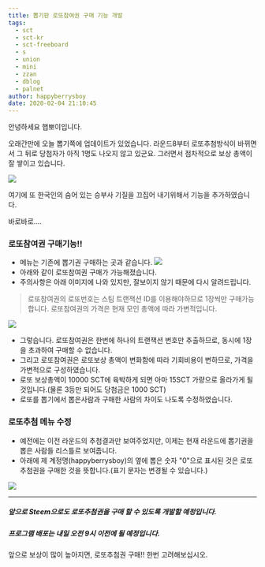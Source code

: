 ```yaml
---
title: 뽑기판 로또참여권 구매 기능 개발
tags:
  - sct
  - sct-kr
  - sct-freeboard
  - s
  - union
  - mini
  - zzan
  - dblog
  - palnet
author: happyberrysboy
date: 2020-02-04 21:10:45
---
```


안녕하세요 햅뽀이입니다.

오래간만에 오늘 뽑기쪽에 업데이트가 있었습니다. 라운드8부터 로또추첨방식이 바뀌면서 그 뒤로 당첨자가 아직 1명도 나오지 않고 있군요. 그러면서 점차적으로 보상 총액이 잘 쌓이고 있습니다.

![](https://cdn.steemitimages.com/DQmZugUv7cNrZgE1W4yhzqcdtzRvaZraVMmX3VG7HMXUQsH/image.png)

여기에 또 한국인의 숨어 있는 승부사 기질을 끄집어 내기위해서 기능을 추가하였습니다.

바로바로....

### 로또참여권 구매기능!!
- 메뉴는 기존에 뽑기권 구매하는 곳과 같습니다.
![](https://cdn.steemitimages.com/DQmeEyaev1pydFUnjam9xJxrMUUUhaEnMT6A6WzKaMeUKFy/image.png)
- 아래와 같이 로또참여권 구매가 가능해졌습니다.
- 주의사항은 아래 이미지에 나와 있지만, 잘보이지 않기 때문에 다시 알려드립니다.

> 로또참여권의 로또번호는 스팀 트랜잭션 ID를 이용해야하므로 1장씩만 구매가능합니다.
로또참여권의 가격은 현재 모인 총액에 따라 가변적입니다.

![](https://cdn.steemitimages.com/DQmNoog2gLXJokvmL9a4hQuCkjsBZ6vo2fJAvNn2eQVTYHQ/image.png)

- 그렇습니다. 로또참여권은 한번에 하나의 트랜잭션 번호만 추출하므로, 동시에 1장을 초과하여 구매할 수 없습니다.
- 그리고 로또참여권은 로또보상 총액이 변화함에 따라 기회비용이 변하므로, 가격을 가변적으로 구성하였습니다.
- 로또 보상총액이 10000 SCT에 육박하게 되면  아마 15SCT 가량으로 올라가게 될 것입니다.(물론 3등만 되어도 당첨금은 1000 SCT)
- 로또를 뽑기에서 뽑은사람과 구매한 사람의 차이도 나도록 수정하였습니다.

### 로또추첨 메뉴 수정
- 예전에는 이전 라운드의 추첨결과만 보여주었지만, 이제는 현재 라운드에 뽑기권을 뽑은 사람들 리스틀르 보여줍니다.
- 아래에 제 계정명(happyberrysboy)의 옆에 뽑은 숫자 "0"으로 표시된 것은 로또추첨권을 구매한 것을 뜻합니다.(표기 문자는 변경될 수 있습니다.)

![](https://cdn.steemitimages.com/DQmPmrG6G7gGfrrsucy8KEG4FHxPyuGJjRjJsqy8kE1jPXD/image.png)

___

##### 앞으로 Steem으로도 로또추첨권을 구매 할 수 있도록 개발할 예정입니다.
##### 프로그램 배포는 내일 오전 9시 이전에 될 예정입니다.
앞으로 보상이 많이 높아지면, 로또추첨권 구매!! 한번 고려해보십시오.